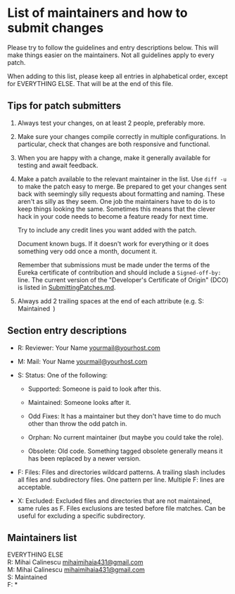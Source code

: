 <!--
===-----------------------------------------------------------------------------------===
Copyright (c) 2021 Calinescu Mihai

For copying notice, see https://github.com/CMihai99/eureka/blob/main/COPYING.
For licenses we use, see https://github.com/CMihai99/eureka/tree/main/LICENSES.
===-----------------------------------------------------------------------------------===
-->

# List of maintainers and how to submit changes

Please try to follow the guidelines and entry descriptions below. This will
make things easier on the maintainers. Not all guidelines apply to every patch.

When adding to this list, please keep all entries in alphabetical order,
except for EVERYTHING ELSE. That will be at the end of this file.

## Tips for patch submitters

1.  Always test your changes, on at least 2 people, preferably more.

2.  Make sure your changes compile correctly in multiple configurations.
    In particular, check that changes are both responsive and functional.

3.  When you are happy with a change, make it generally available
    for testing and await feedback.

4.  Make a patch available to the relevant maintainer in the list.
    Use `diff -u` to make the patch easy to merge. Be prepared to get
    your changes sent back with seemingly silly requests about formatting
    and naming. These aren't as silly as they seem. One job the maintainers
    have to do is to keep things looking the same. Sometimes this means that
    the clever hack in your code needs to become a feature ready for next time.

    Try to include any credit lines you want added with the patch.

    Document known bugs. If it doesn't work for everything or
    it does something very odd once a month, document it.

    Remember that submissions must be made under the terms of the Eureka
    certificate of contribution and should include a `Signed-off-by:` line.
    The current version of the "Developer's Certificate of Origin" (DCO)
    is listed in [SubmittingPatches.md](https://github.com/CMihai99/eureka/blob/main/docs/how-to/maintaining/SubmittingPatches.md).

5.  Always add 2 trailing spaces at the end of each attribute (e.g. S: Maintained  )

## Section entry descriptions

-   R: Reviewer: Your Name <yourmail@yourhost.com>

-   M: Mail: Your Name <yourmail@yourhost.com>

-   S: Status: One of the following:

    -   Supported: Someone is paid to look after this.

    -   Maintained: Someone looks after it.

    -   Odd Fixes: It has a maintainer but they don't have time to do much
        other than throw the odd patch in.

    -   Orphan: No current maintainer (but maybe you could take the role).

    -   Obsolete: Old code. Something tagged obsolete generally means
        it has been replaced by a newer version.

-   F: Files: Files and directories wildcard patterns.
    A trailing slash includes all files and subdirectory files.
    One pattern per line. Multiple F: lines are acceptable.

-   X: Excluded: Excluded files and directories that are not maintained,
    same rules as F. Files exclusions are tested before file matches.
    Can be useful for excluding a specific subdirectory.

## Maintainers list

EVERYTHING ELSE  
R: Mihai Calinescu <mihaimihaia431@gmail.com>  
M: Mihai Calinescu <mihaimihaia431@gmail.com>  
S: Maintained  
F: *  
